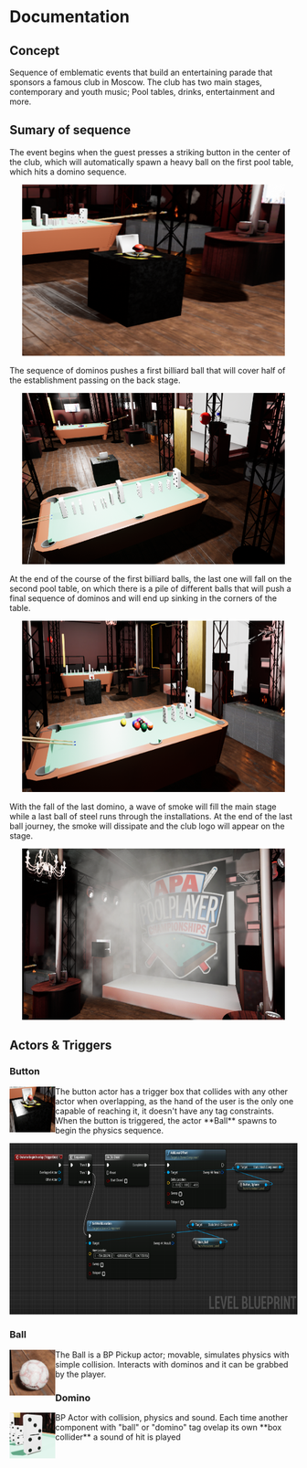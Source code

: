 # Documentation
## Concept
Sequence of emblematic events that build an entertaining parade that sponsors a famous club in Moscow. The club has two main stages, contemporary and youth music; Pool tables, drinks, entertainment and more.
## Sumary of sequence
The event begins when the guest presses a striking button in the center of the club, which will automatically spawn a heavy ball on the first pool table, which hits a domino sequence.

<p align="center">
  <img width="460" height="300" src="Images/Button.PNG">
</p>

The sequence of dominos pushes a first billiard ball that will cover half of the establishment passing on the back stage.

<p align="center">
  <img width="460" height="300" src="Images/Dominos.PNG">
</p>

At the end of the course of the first billiard balls, the last one will fall on the second pool table, on which there is a pile of different balls that will push a final sequence of dominos and will end up sinking in the corners of the table.

<p align="center">
  <img width="460" height="300" src="Images/Pool_Balls.PNG">
</p>

With the fall of the last domino, a wave of smoke will fill the main stage while a last ball of steel runs through the installations. At the end of the last ball journey, the smoke will dissipate and the club logo will appear on the stage.

<p align="center">
  <img width="460" height="300" src="Images/Ad.PNG">
</p>

## Actors & Triggers
### Button

<p><img src="Images/Button_Actor.PNG" alt="Button Actor" width="80" height="80" align="left">The button actor has a trigger box that collides with any other actor when overlapping, as the hand of the user is the only one capable of reaching it, it doesn't have any tag constraints. 
When the button is triggered, the actor **Ball** spawns to begin the physics sequence. </p>

<p align="center">
  <img width="600" height="300" src="Images/Button_Blueprint.PNG">
</p>

### Ball 
<p><img src="Images/Main_Ball.PNG" alt="Button Actor" width="80" height="80" align="left">The Ball is a BP Pickup actor; movable, simulates physics with simple collision. Interacts with dominos and it can be grabbed by the player.</p>





### Domino
<p><img src="Images/Domino_Actor.PNG" alt="Button Actor" width="80" height="80" align="left">BP Actor with collision, physics and sound. Each time another component with "ball" or "domino" tag ovelap its own **box collider** a sound of hit is played</p>